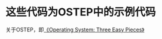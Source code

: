 # 这些代码为OSTEP中的示例代码

关于OSTEP，即[《Operating System: Three Easy Pieces》](http://pages.cs.wisc.edu/~remzi/OSTEP/)
